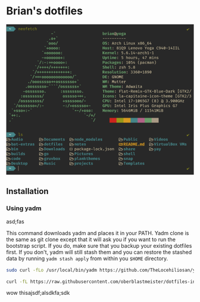 # Brian's dotfiles

![](.dotfiles/images/intro.png)

## Installation

### Using yadm
asd;fas

This command downloads yadm and places it in your PATH. Yadm clone is the same as git clone except that it will ask you if you want to run the bootstrap script. If you do, make sure that you backup your existing dotfiles first. If you don't, yadm will still stash them and you can restore the stashed data by running `yadm stash apply` from within you `$HOME` directory.

```sh
sudo curl -fLo /usr/local/bin/yadm https://github.com/TheLocehiliosan/yadm/raw/master/yadm && sudo chmod a+x /usr/local/bin/yadm && yadm clone https://github.com/oberblastmeister/dotfiles.git
```

```sh
curl -fL https://raw.githubusercontent.com/oberblastmeister/dotfiles-install/master/install | sh
```
wow thisajsdf;alsdkfa;sdk
